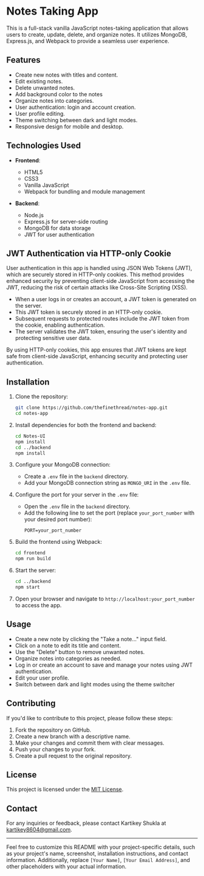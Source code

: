 # Notes Taking App

This is a full-stack vanilla JavaScript notes-taking application that allows users to create, update, delete, and organize notes. It utilizes MongoDB, Express.js, and Webpack to provide a seamless user experience.

## Features

-   Create new notes with titles and content.
-   Edit existing notes.
-   Delete unwanted notes.
-   Add background color to the notes
-   Organize notes into categories.
-   User authentication: login and account creation.
-   User profile editing.
-   Theme switching between dark and light modes.
-   Responsive design for mobile and desktop.

## Technologies Used

-   **Frontend**:

    -   HTML5
    -   CSS3
    -   Vanilla JavaScript
    -   Webpack for bundling and module management

-   **Backend**:
    -   Node.js
    -   Express.js for server-side routing
    -   MongoDB for data storage
    -   JWT for user authentication

## JWT Authentication via HTTP-only Cookie

User authentication in this app is handled using JSON Web Tokens (JWT), which are securely stored in HTTP-only cookies. This method provides enhanced security by preventing client-side JavaScript from accessing the JWT, reducing the risk of certain attacks like Cross-Site Scripting (XSS).

-   When a user logs in or creates an account, a JWT token is generated on the server.
-   This JWT token is securely stored in an HTTP-only cookie.
-   Subsequent requests to protected routes include the JWT token from the cookie, enabling authentication.
-   The server validates the JWT token, ensuring the user's identity and protecting sensitive user data.

By using HTTP-only cookies, this app ensures that JWT tokens are kept safe from client-side JavaScript, enhancing security and protecting user authentication.

## Installation

1. Clone the repository:

    ```bash
    git clone https://github.com/thefinethread/notes-app.git
    cd notes-app
    ```

2. Install dependencies for both the frontend and backend:

    ```bash
    cd Notes-UI
    npm install
    cd ../backend
    npm install
    ```

3. Configure your MongoDB connection:

    - Create a `.env` file in the `backend` directory.
    - Add your MongoDB connection string as `MONGO_URI` in the `.env` file.

4. Configure the port for your server in the `.env` file:

    - Open the `.env` file in the `backend` directory.
    - Add the following line to set the port (replace `your_port_number` with your desired port number):
        ```
        PORT=your_port_number
        ```

5. Build the frontend using Webpack:

    ```bash
    cd frontend
    npm run build
    ```

6. Start the server:

    ```bash
    cd ../backend
    npm start
    ```

7. Open your browser and navigate to `http://localhost:your_port_number` to access the app.

## Usage

-   Create a new note by clicking the "Take a note..." input field.
-   Click on a note to edit its title and content.
-   Use the "Delete" button to remove unwanted notes.
-   Organize notes into categories as needed.
-   Log in or create an account to save and manage your notes using JWT authentication.
-   Edit your user profile.
-   Switch between dark and light modes using the theme switcher

## Contributing

If you'd like to contribute to this project, please follow these steps:

1. Fork the repository on GitHub.
2. Create a new branch with a descriptive name.
3. Make your changes and commit them with clear messages.
4. Push your changes to your fork.
5. Create a pull request to the original repository.

## License

This project is licensed under the [MIT License](LICENSE).

## Contact

For any inquiries or feedback, please contact Kartikey Shukla at kartikey8604@gmail.com.

---

Feel free to customize this README with your project-specific details, such as your project's name, screenshot, installation instructions, and contact information. Additionally, replace `[Your Name]`, `[Your Email Address]`, and other placeholders with your actual information.
